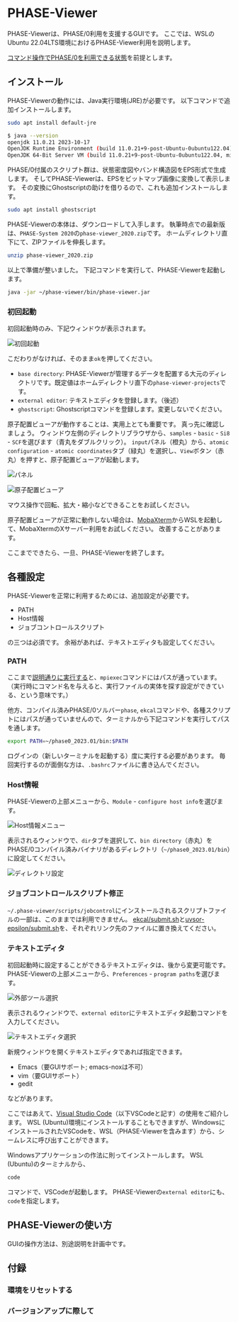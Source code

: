 # PHASE-Viewer

PHASE-Viewerは、PHASE/0利用を支援するGUIです。
ここでは、WSLのUbuntu 22.04LTS環境におけるPHASE-Viewer利用を説明します。

[コマンド操作でPHASE/0を利用できる状態](https://github.com/matelier/moku-moku/blob/master/installation/README.md)を前提とします。

## インストール

PHASE-Viewerの動作には、Java実行環境(JRE)が必要です。
以下コマンドで追加インストールします。

```sh
sudo apt install default-jre
```

```sh
$ java --version
openjdk 11.0.21 2023-10-17
OpenJDK Runtime Environment (build 11.0.21+9-post-Ubuntu-0ubuntu122.04)
OpenJDK 64-Bit Server VM (build 11.0.21+9-post-Ubuntu-0ubuntu122.04, mixed mode, sharing)
```

PHASE/0付属のスクリプト群は、状態密度図やバンド構造図をEPS形式で生成します。
そしてPHASE-Viewerは、EPSをビットマップ画像に変換して表示します。
その変換にGhostscriptの助けを借りるので、これも追加インストールします。

```sh
sudo apt install ghostscript
```

PHASE-Viewerの本体は、ダウンロードして入手します。
執筆時点での最新版は、`PHASE-System 2020`の`phase-viewer_2020.zip`です。
ホームディレクトリ直下にて、ZIPファイルを伸長します。

```sh
unzip phase-viewer_2020.zip
```

以上で準備が整いました。
下記コマンドを実行して、PHASE-Viewerを起動します。

```sh
java -jar ~/phase-viewer/bin/phase-viewer.jar
```

### 初回起動

初回起動時のみ、下記ウィンドウが表示されます。

![初回起動](./images/initconf.png)

こだわりがなければ、そのまま`ok`を押してください。

- `base directory`: PHASE-Viewerが管理するデータを配置する大元のディレクトリです。既定値はホームディレクトリ直下の`phase-viewer-projects`です。
- `external editor`: テキストエディタを登録します。（後述）
- `ghostscript`: Ghostscriptコマンドを登録します。変更しないでください。

原子配置ビューアが動作することは、実用上とても重要です。
真っ先に確認しましょう。
ウィンドウ左側のディレクトリブラウザから、`samples` - `basic` - `Si8` - `SCF`を選びます（青丸をダブルクリック）。
`input`パネル（橙丸）から、`atomic configuration` - `atomic coordinates`タブ（緑丸）を選択し、`View`ボタン（赤丸）を押すと、原子配置ビューアが起動します。

![パネル](./images/view.png)

![原子配置ビューア](./images/acv.png)

マウス操作で回転、拡大・縮小などできることをお試しください。

原子配置ビューアが正常に動作しない場合は、[MobaXterm]()からWSLを起動して、MobaXtermのXサーバー利用をお試しください。
改善することがあります。

ここまでできたら、一旦、PHASE-Viewerを終了します。

## 各種設定

PHASE-Viewerを正常に利用するためには、追加設定が必要です。

- PATH
- Host情報
- ジョブコントロールスクリプト

の三つは必須です。
余裕があれば、テキストエディタも設定してください。

### PATH

ここまで[説明通りに実行する](https://github.com/matelier/moku-moku/blob/master/installation/README.md)と、`mpiexec`コマンドにはパスが通っています。
（実行時にコマンド名を与えると、実行ファイルの実体を探す設定ができている、という意味です。）

他方、コンパイル済みPHASE/0ソルバー`phase`, `ekcal`コマンドや、各種スクリプトにはパスが通っていませんので、ターミナルから下記コマンドを実行してパスを通します。

```sh
export PATH=~/phase0_2023.01/bin:$PATH
```

ログインの（新しいターミナルを起動する）度に実行する必要があります。
毎回実行するのが面倒な方は、`.bashrc`ファイルに書き込んでください。

### Host情報

PHASE-Viewerの上部メニューから、`Module` - `configure host info`を選びます。

![Host情報メニュー](./images/confighost.png)

表示されるウィンドウで、`dir`タブを選択して、`bin directory`（赤丸）をPHASE/0コンパイル済みバイナリがあるディレクトリ（`~/phase0_2023.01/bin`）に設定してください。

![ディレクトリ設定](./images/bin2023r.png)

### ジョブコントロールスクリプト修正

`~/.phase-viewer/scripts/jobcontrol`にインストールされるスクリプトファイルの一部は、このままでは利用できません。
[ekcal/submit.sh](./pvscripts/ekcal/submit.sh)と[uvsor-epsilon/submit.sh](./pvscripts/epsmain/submit.sh)を、それぞれリンク先のファイルに置き換えてください。

### テキストエディタ

初回起動時に設定することができるテキストエディタは、後から変更可能です。
PHASE-Viewerの上部メニューから、`Preferences` - `program paths`を選びます。

![外部ツール選択](./images/progpath.png)

表示されるウィンドウで、`external editor`にテキストエディタ起動コマンドを入力してください。

![テキストエディタ選択](./images/externalprog.png)

新規ウィンドウを開くテキストエディタであれば指定できます。

- Emacs（要GUIサポート; emacs-noxは不可）
- vim（要GUIサポート）
- gedit

などがあります。

ここではあえて、[Visual Studio Code](https://code.visualstudio.com/)（以下VSCodeと記す）の使用をご紹介します。
WSL (Ubuntu)環境にインストールすることもできますが、WindowsにインストールされたVSCodeを、WSL（PHASE-Viewerを含みます）から、シームレスに呼び出すことができます。

Windowsアプリケーションの作法に則ってインストールします。
WSL (Ubuntu)のターミナルから、

```sh
code
```

コマンドで、VSCodeが起動します。
PHASE-Viewerの`external editor`にも、`code`を指定します。

## PHASE-Viewerの使い方

GUIの操作方法は、別途説明を計画中です。

## 付録

### 環境をリセットする

### バージョンアップに際して
